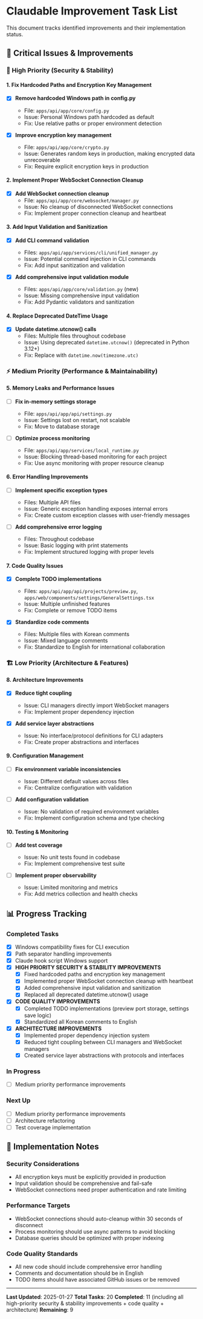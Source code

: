 # Claudable Improvement Task List

This document tracks identified improvements and their implementation status.

## 🔧 Critical Issues & Improvements

### **🚨 High Priority (Security & Stability)**

#### 1. Fix Hardcoded Paths and Encryption Key Management
- [x] **Remove hardcoded Windows path in config.py**
  - File: `apps/api/app/core/config.py`
  - Issue: Personal Windows path hardcoded as default
  - Fix: Use relative paths or proper environment detection

- [x] **Improve encryption key management**
  - File: `apps/api/app/core/crypto.py`
  - Issue: Generates random keys in production, making encrypted data unrecoverable
  - Fix: Require explicit encryption keys in production

#### 2. Implement Proper WebSocket Connection Cleanup
- [x] **Add WebSocket connection cleanup**
  - File: `apps/api/app/core/websocket/manager.py`
  - Issue: No cleanup of disconnected WebSocket connections
  - Fix: Implement proper connection cleanup and heartbeat

#### 3. Add Input Validation and Sanitization
- [x] **Add CLI command validation**
  - Files: `apps/api/app/services/cli/unified_manager.py`
  - Issue: Potential command injection in CLI commands
  - Fix: Add input sanitization and validation

- [x] **Add comprehensive input validation module**
  - Files: `apps/api/app/core/validation.py` (new)
  - Issue: Missing comprehensive input validation
  - Fix: Add Pydantic validators and sanitization

#### 4. Replace Deprecated DateTime Usage
- [x] **Update datetime.utcnow() calls**
  - Files: Multiple files throughout codebase
  - Issue: Using deprecated `datetime.utcnow()` (deprecated in Python 3.12+)
  - Fix: Replace with `datetime.now(timezone.utc)`

### **⚡ Medium Priority (Performance & Maintainability)**

#### 5. Memory Leaks and Performance Issues
- [ ] **Fix in-memory settings storage**
  - File: `apps/api/app/api/settings.py`
  - Issue: Settings lost on restart, not scalable
  - Fix: Move to database storage

- [ ] **Optimize process monitoring**
  - File: `apps/api/app/services/local_runtime.py`
  - Issue: Blocking thread-based monitoring for each project
  - Fix: Use async monitoring with proper resource cleanup

#### 6. Error Handling Improvements
- [ ] **Implement specific exception types**
  - Files: Multiple API files
  - Issue: Generic exception handling exposes internal errors
  - Fix: Create custom exception classes with user-friendly messages

- [ ] **Add comprehensive error logging**
  - Files: Throughout codebase
  - Issue: Basic logging with print statements
  - Fix: Implement structured logging with proper levels

#### 7. Code Quality Issues
- [x] **Complete TODO implementations**
  - Files: `apps/api/app/api/projects/preview.py`, `apps/web/components/settings/GeneralSettings.tsx`
  - Issue: Multiple unfinished features
  - Fix: Complete or remove TODO items

- [x] **Standardize code comments**
  - Files: Multiple files with Korean comments
  - Issue: Mixed language comments
  - Fix: Standardize to English for international collaboration

### **🏗️ Low Priority (Architecture & Features)**

#### 8. Architecture Improvements
- [x] **Reduce tight coupling**
  - Issue: CLI managers directly import WebSocket managers
  - Fix: Implement proper dependency injection

- [x] **Add service layer abstractions**
  - Issue: No interface/protocol definitions for CLI adapters
  - Fix: Create proper abstractions and interfaces

#### 9. Configuration Management
- [ ] **Fix environment variable inconsistencies**
  - Issue: Different default values across files
  - Fix: Centralize configuration with validation

- [ ] **Add configuration validation**
  - Issue: No validation of required environment variables
  - Fix: Implement configuration schema and type checking

#### 10. Testing & Monitoring
- [ ] **Add test coverage**
  - Issue: No unit tests found in codebase
  - Fix: Implement comprehensive test suite

- [ ] **Implement proper observability**
  - Issue: Limited monitoring and metrics
  - Fix: Add metrics collection and health checks

## 📊 Progress Tracking

### Completed Tasks
- [x] Windows compatibility fixes for CLI execution
- [x] Path separator handling improvements
- [x] Claude hook script Windows support
- [x] **HIGH PRIORITY SECURITY & STABILITY IMPROVEMENTS**
  - [x] Fixed hardcoded paths and encryption key management
  - [x] Implemented proper WebSocket connection cleanup with heartbeat
  - [x] Added comprehensive input validation and sanitization
  - [x] Replaced all deprecated datetime.utcnow() usage
- [x] **CODE QUALITY IMPROVEMENTS**
  - [x] Completed TODO implementations (preview port storage, settings save logic)
  - [x] Standardized all Korean comments to English
- [x] **ARCHITECTURE IMPROVEMENTS**
  - [x] Implemented proper dependency injection system
  - [x] Reduced tight coupling between CLI managers and WebSocket managers
  - [x] Created service layer abstractions with protocols and interfaces

### In Progress
- [ ] Medium priority performance improvements

### Next Up
- [ ] Medium priority performance improvements
- [ ] Architecture refactoring
- [ ] Test coverage implementation

## 🎯 Implementation Notes

### Security Considerations
- All encryption keys must be explicitly provided in production
- Input validation should be comprehensive and fail-safe
- WebSocket connections need proper authentication and rate limiting

### Performance Targets
- WebSocket connections should auto-cleanup within 30 seconds of disconnect
- Process monitoring should use async patterns to avoid blocking
- Database queries should be optimized with proper indexing

### Code Quality Standards
- All new code should include comprehensive error handling
- Comments and documentation should be in English
- TODO items should have associated GitHub issues or be removed

---

**Last Updated**: 2025-01-27
**Total Tasks**: 20
**Completed**: 11 (including all high-priority security & stability improvements + code quality + architecture)
**Remaining**: 9
